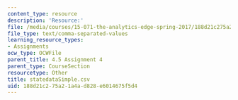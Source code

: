 ```yaml
---
content_type: resource
description: 'Resource:'
file: /media/courses/15-071-the-analytics-edge-spring-2017/188d21c275a21a4ad828e6014675f5d4_statedataSimple.csv
file_type: text/comma-separated-values
learning_resource_types:
- Assignments
ocw_type: OCWFile
parent_title: 4.5 Assignment 4
parent_type: CourseSection
resourcetype: Other
title: statedataSimple.csv
uid: 188d21c2-75a2-1a4a-d828-e6014675f5d4
---
```

